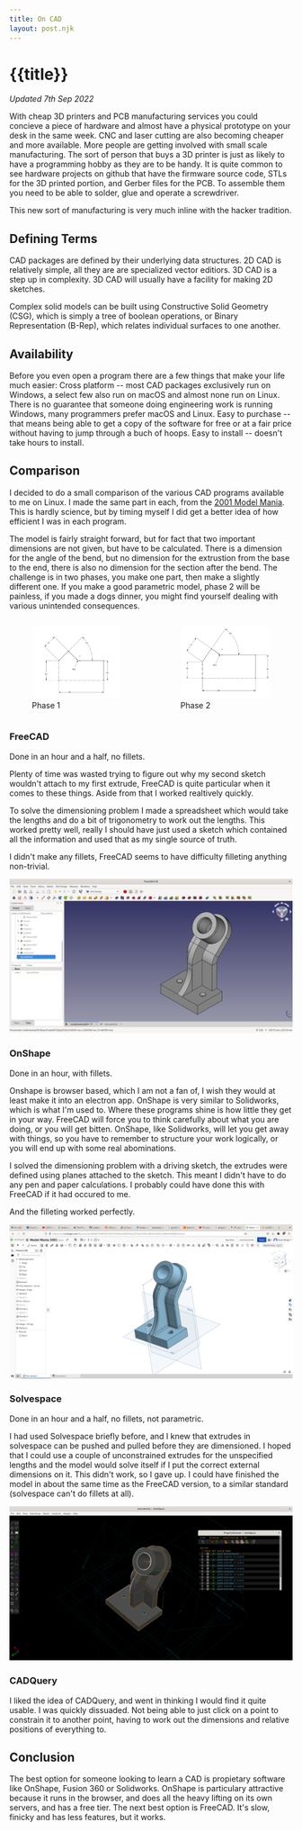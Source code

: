 ```yaml
---
title: On CAD
layout: post.njk
---
```


# {{title}}

_Updated 7th Sep 2022_


With cheap 3D printers and PCB manufacturing services you could concieve a piece of hardware and almost have a physical prototype on your desk in the same week.
CNC and laser cutting are also becoming cheaper and more available.
More people are getting involved with small scale manufacturing.
The sort of person that buys a 3D printer is just as likely to have a programming hobby as they are to be handy.
It is quite common to see hardware projects on github that have the firmware source code, STLs for the 3D printed portion, and Gerber files for the PCB.
To assemble them you need to be able to solder, glue and operate a screwdriver.

This new sort of manufacturing is very much inline with the hacker tradition.

## Defining Terms
CAD packages are defined by their underlying data structures.
2D CAD is relatively simple, all they are are specialized vector editiors.
3D CAD is a step up in complexity. 3D CAD will usually have a facility for making 2D sketches.

Complex solid models can be built using Constructive Solid Geometry (CSG), which is simply a tree of boolean operations, or Binary Representation (B-Rep), which relates individual surfaces to one another.

## Availability
Before you even open a program there are a few things that make your life much easier:
Cross platform -- most CAD packages exclusively run on Windows, a select few also run on macOS and almost none run on Linux. There is no guarantee that someone doing engineering work is running Windows, many programmers prefer macOS and Linux.
Easy to purchase -- that means being able to get a copy of the software for free or at a fair price without having to jump through a buch of hoops.
Easy to install -- doesn't take hours to install.


## Comparison

I decided to do a small comparison of the various CAD programs available to me on Linux.
I made the same part in each, from the [2001 Model Mania](https://blogs.solidworks.com/tech/2022/02/23-years-of-model-mania.html).
This is hardly science, but by timing myself I did get a better idea of how efficient I was in each program.

The model is fairly straight forward, but for fact that two important dimensions are not given, but have to be calculated.
There is a dimension for the angle of the bend, but no dimension for the extrustion from the base to the end, there is also no dimension for the section after the bend.
The challenge is in two phases, you make one part, then make a slightly different one.
If you make a good parametric model, phase 2 will be painless, if you made a dogs dinner, you might find yourself dealing with various unintended consequences.

<div style="display:flex;gap:5%">
<figure><img src="Phase1.png" style="max-width:100%;"><figcaption>Phase 1</figcaption></figure>
<figure><img src="Phase2.png" style="max-width:100%;"><figcaption>Phase 2</figcaption></figure>
</div>


### FreeCAD

Done in an hour and a half, no fillets.

Plenty of time was wasted trying to figure out why my second sketch wouldn't attach to my first extrude, FreeCAD is quite particular when it comes to these things. Aside from that I worked realtively quickly.

To solve the dimensioning problem I made a spreadsheet which would take the lengths and do a bit of trigonometry to work out the lengths.
This worked pretty well, really I should have just used a sketch which contained all the information and used that as my single source of truth.

I didn't make any fillets, FreeCAD seems to have difficulty filleting anything non-trivial.

![img](freecad.png)

### OnShape

Done in an hour, with fillets.

Onshape is browser based, which I am not a fan of, I wish they would at least make it into an electron app.
OnShape is very similar to Solidworks, which is what I'm used to.
Where these programs shine is how little they get in your way.
FreeCAD will force you to think carefully about what you are doing, or you will get bitten.
OnShape, like Solidworks, will let you get away with things, so you have to remember to structure your work logically, or you will end up with some real abominations.

I solved the dimensioning problem with a driving sketch, the extrudes were defined using planes attached to the sketch.
This meant I didn't have to do any pen and paper calculations.
I probably could have done this with FreeCAD if it had occured to me.

And the filleting worked perfectly.
 
![onshape](onshape.png)

### Solvespace

Done in an hour and a half, no fillets, not parametric.

I had used Solvespace briefly before, and I knew that extrudes in solvespace can be pushed and pulled before they are dimensioned.
I hoped that I could use a couple of unconstrained extrudes for the unspecified lengths and the model would solve itself if I put the correct external dimensions on it. This didn't work, so I gave up. I could have finished the model in about the same time as the FreeCAD version, to a similar standard (solvespace can't do fillets at all).

![solvespace](solvespace.png)

### CADQuery

I liked the idea of CADQuery, and went in thinking I would find it quite usable.
I was quickly dissuaded.
Not being able to just click on a point to constrain it to another point, having to work out the dimensions and relative positions of everything to.

## Conclusion

The best option for someone looking to learn a CAD is propietary software like OnShape, Fusion 360 or Solidworks.
OnShape is particulary attractive because it runs in the browser, and does all the heavy lifting on its own servers, and has a free tier.
The next best option is FreeCAD.
It's slow, finicky and has less features, but it works.

